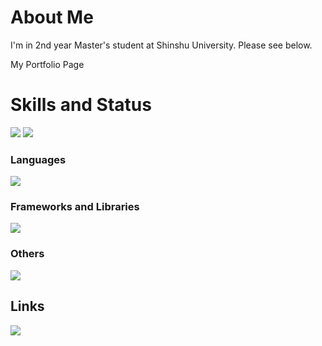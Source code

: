 # About Me

I'm in 2nd year Master's student at Shinshu University. Please see below.

<a src='https://cyndaquil1999.github.io/'>My Portfolio Page</a>

# Skills and Status

<div style='margin-bottom: 20px'>
    <img src='https://github-readme-stats.vercel.app/api?username=Cyndaquil1999' />
    <img src='https://github-readme-stats.vercel.app/api/top-langs/?username=Cyndaquil1999&layout=compact' />
</div>

<h3>Languages</h3>
<img src='https://skillicons.dev/icons?i=html,css,js,ts,py,go,mysql,r,c' />

<h3>Frameworks and Libraries</h3>
<img src='https://skillicons.dev/icons?i=deno,graphql,nestjs,nodejs,express,nextjs,prisma,tailwind,react,apollo,django,' />

<h3>Others</h3>
<img src='https://skillicons.dev/icons?i=docker,github,gitlab,linux,ubuntu,windows,raspberrypi,vscode' />

## Links

<a src='https://twitter.com/cyndaquil1729'><img src='https://skillicons.dev/icons?i=twitter' /></a>
